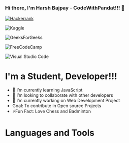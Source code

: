 
### Hi there, I'm Harsh Bajpay - CodeWithPandat!!! 👋

[![Hackerrank](https://img.shields.io/badge/-Hackerrank-2EC866?style=for-the-badge&logo=HackerRank&logoColor=white)](https://www.hackerrank.com/profile/HarshBj_DS_22_13)

![Kaggle](https://img.shields.io/badge/Kaggle-035a7d?style=for-the-badge&logo=kaggle&logoColor=white)

![GeeksForGeeks](https://img.shields.io/badge/GeeksforGeeks-gray?style=for-the-badge&logo=geeksforgeeks&logoColor=35914c)

![FreeCodeCamp](https://img.shields.io/badge/Freecodecamp-%23123.svg?&style=for-the-badge&logo=freecodecamp&logoColor=green)

![Visual Studio Code](https://img.shields.io/badge/Visual%20Studio%20Code-0078d7.svg?style=for-the-badge&logo=visual-studio-code&logoColor=white)

# I'm a Student, Developer!!!

- 🌱 I’m currently learning JavaScript
- 👯 I’m looking to collaborate with other developers
- 🔭 I’m currently working on Web Development Project
- Goal: To contribute in Open source Projects
- ⚡Fun Fact: Love Chess and Badminton

# Languages and Tools




<!--
**HarshBajpay/HarshBajpay** is a ✨ _special_ ✨ repository because its `README.md` (this file) appears on your GitHub profile.

Here are some ideas to get you started:

- 🔭 I’m currently working on ...
- 🌱 I’m currently learning ...
- 👯 I’m looking to collaborate on ...
- 🤔 I’m looking for help with ...
- 💬 Ask me about ...
- 📫 How to reach me: ...
- 😄 Pronouns: ...
- ⚡ Fun fact: ...
-->
